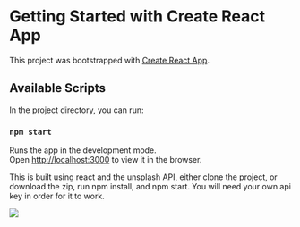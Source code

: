 # Getting Started with Create React App

This project was bootstrapped with [Create React App](https://github.com/facebook/create-react-app).

## Available Scripts

In the project directory, you can run:

### `npm start`

Runs the app in the development mode.\
Open [http://localhost:3000](http://localhost:3000) to view it in the browser.


This is built using react and the unsplash API,  either clone the project, or download the zip, run npm install, and npm start. 
You will need your own api key in order for it to work. 
 




<img src="https://github.com/kakoon8/Search-for-High-Definition-Pictures/blob/master/SearchforPictures.PNG" />
